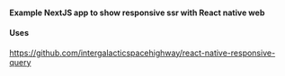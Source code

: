 #### Example NextJS app to show responsive ssr with React native web

#### Uses

https://github.com/intergalacticspacehighway/react-native-responsive-query
